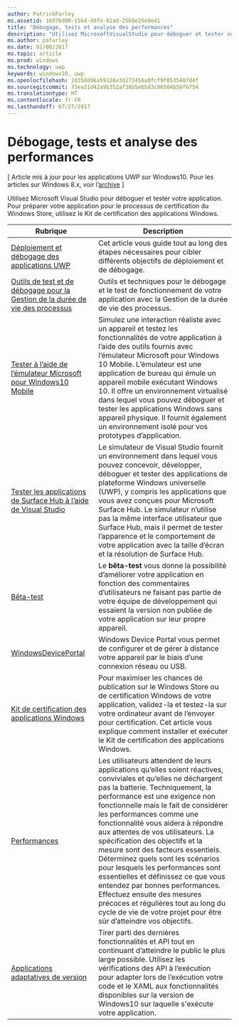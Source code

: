 ```yaml
---
author: PatrickFarley
ms.assetid: 16976d00-1564-49fe-81ad-2568e25e9e41
title: "Débogage, tests et analyse des performances"
description: "Utilisez MicrosoftVisualStudio pour déboguer et tester votre application. Pour préparer votre application pour le processus de certification du Windows Store, utilisez le Kit de certification des applications Windows."
ms.author: pafarley
ms.date: 02/08/2017
ms.topic: article
ms.prod: windows
ms.technology: uwp
keywords: windows10, uwp
ms.openlocfilehash: 2d358d96a59128e3d272456a0fcf9f8535407d4f
ms.sourcegitcommit: 73ea31d42a9b352af38b5eb5d3c06504b50f6754
ms.translationtype: HT
ms.contentlocale: fr-FR
ms.lasthandoff: 07/27/2017
---
```

# <a name="debugging-testing-and-performance"></a>Débogage, tests et analyse des performances

\[ Article mis à jour pour les applications UWP sur Windows10. Pour les articles sur Windows 8.x, voir l’[archive](http://go.microsoft.com/fwlink/p/?linkid=619132) \]

Utilisez Microsoft Visual Studio pour déboguer et tester votre application. Pour préparer votre application pour le processus de certification du Windows Store, utilisez le Kit de certification des applications Windows.

| Rubrique | Description |
|-------|-------------|
| [Déploiement et débogage des applications UWP](deploying-and-debugging-uwp-apps.md) | Cet article vous guide tout au long des étapes nécessaires pour cibler différents objectifs de déploiement et de débogage. |
| [Outils de test et de débogage pour la Gestion de la durée de vie des processus](testing-debugging-plm.md) | Outils et techniques pour le débogage et le test de fonctionnement de votre application avec la Gestion de la durée de vie des processus. |
| [Tester à l’aide de l’émulateur Microsoft pour Windows10 Mobile](test-with-the-emulator.md) | Simulez une interaction réaliste avec un appareil et testez les fonctionnalités de votre application à l’aide des outils fournis avec l’émulateur Microsoft pour Windows 10 Mobile. L’émulateur est une application de bureau qui émule un appareil mobile exécutant Windows 10. Il offre un environnement virtualisé dans lequel vous pouvez déboguer et tester les applications Windows sans appareil physique. Il fournit également un environnement isolé pour vos prototypes d’application. |
| [Tester les applications de Surface Hub à l’aide de Visual Studio](test-surface-hub-apps-using-visual-studio.md) | Le simulateur de Visual Studio fournit un environnement dans lequel vous pouvez concevoir, développer, déboguer et tester des applications de plateforme Windows universelle (UWP), y compris les applications que vous avez conçues pour Microsoft Surface Hub. Le simulateur n’utilise pas la même interface utilisateur que Surface Hub, mais il permet de tester l’apparence et le comportement de votre application avec la taille d’écran et la résolution de Surface Hub. |
| [Bêta-test](beta-testing.md) | Le **bêta-test** vous donne la possibilité d’améliorer votre application en fonction des commentaires d’utilisateurs ne faisant pas partie de votre équipe de développement qui essaient la version non publiée de votre application sur leur propre appareil. |
| [WindowsDevicePortal](device-portal.md) | Windows Device Portal vous permet de configurer et de gérer à distance votre appareil par le biais d’une connexion réseau ou USB. |
| [Kit de certification des applications Windows](windows-app-certification-kit.md) | Pour maximiser les chances de publication sur le Windows Store ou de certification Windows de votre application, validez-la et testez-la sur votre ordinateur avant de l’envoyer pour certification. Cet article vous explique comment installer et exécuter le Kit de certification des applications Windows. |
| [Performances](performance-and-xaml-ui.md) | Les utilisateurs attendent de leurs applications qu’elles soient réactives, conviviales et qu’elles ne déchargent pas la batterie. Techniquement, la performance est une exigence non fonctionnelle mais le fait de considérer les performances comme une fonctionnalité vous aidera à répondre aux attentes de vos utilisateurs. La spécification des objectifs et la mesure sont des facteurs essentiels. Déterminez quels sont les scénarios pour lesquels les performances sont essentielles et définissez ce que vous entendez par bonnes performances. Effectuez ensuite des mesures précoces et régulières tout au long du cycle de vie de votre projet pour être sûr d’atteindre vos objectifs. |
| [Applications adaptatives de version](version-adaptive-apps.md) | Tirer parti des dernières fonctionnalités et API tout en continuant d’atteindre le public le plus large possible. Utilisez les vérifications des API à l’exécution pour adapter lors de l’exécution votre code et le XAML aux fonctionnalités disponibles sur la version de Windows10 sur laquelle s'exécute votre application. |
